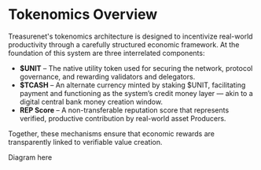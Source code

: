 # Tokenomics Overview

Treasurenet's tokenomics architecture is designed to incentivize real-world productivity through a carefully structured economic framework. At the foundation of this system are three interrelated components:

* **$UNIT** – The native utility token used for securing the network, protocol governance, and rewarding validators and delegators.  
* **$TCASH** – An alternate currency minted by staking $UNIT, facilitating payment and  functioning as the system’s credit money layer — akin to a digital central bank money creation window.  
* **REP Score** – A non-transferable reputation score that represents verified, productive contribution by real-world asset Producers.

Together, these mechanisms ensure that economic rewards are transparently linked to verifiable value creation.

Diagram here